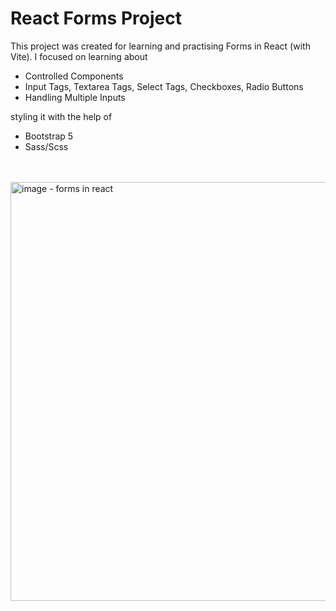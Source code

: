 # React Forms Project

This project was created for learning and practising Forms in React (with Vite).
I focused on learning about
<ul>
  <li>Controlled Components</li>
  <li>Input Tags, Textarea Tags, Select Tags, Checkboxes, Radio Buttons</li>
  <li>Handling Multiple Inputs</li>
</ul>
styling it with the help of 
<ul>
  <li>Bootstrap 5</li>
  <li>Sass/Scss</li>
</ul>
<br>
<br>
<img src=""<img width="670" alt="image - forms in react" src="https://github.com/kikarikiki/react-forms/assets/68593523/18f2ed91-eece-43ec-994a-13a231e0daa7">

